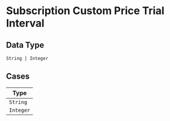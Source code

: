
# Subscription Custom Price Trial Interval

## Data Type

`String | Integer`

## Cases

| Type |
|  --- |
| `String` |
| `Integer` |

